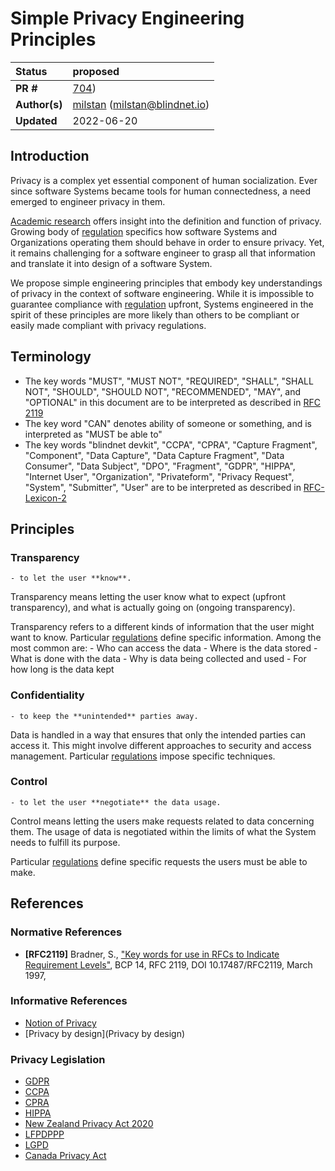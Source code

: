 # Simple Privacy Engineering Principles

| Status        | proposed                                                                              |
| :------------ | :------------------------------------------------------------------------------------- |
| **PR #**      | [704](https://github.com/blindnet-io/product-management/pull/704))                    |
| **Author(s)** | [milstan](https://github.com/milstan) (milstan@blindnet.io)                           |
| **Updated**   | 2022-06-20                                                                             |


## Introduction

Privacy is a complex yet essential component of human socialization.
Ever since software Systems became tools for human connectedness, a need emerged to engineer privacy in them.

[Academic research](../notion-of-privacy/notion-of-privacy.md) offers insight into the definition and function of privacy. Growing body of [regulation](#privacy-legislation) specifics how software Systems and Organizations operating them should behave in order to ensure privacy. Yet, it remains challenging for a software engineer to grasp all that information and translate it into design of a software System.

We propose simple engineering principles that embody key understandings of privacy in the context of software engineering.
While it is impossible to guarantee compliance with [regulation](#privacy-legislation) upfront, Systems engineered in the spirit of these principles are more likely than others to be compliant or easily made compliant with privacy regulations.

## Terminology

- The key words "MUST", "MUST NOT", "REQUIRED", "SHALL", "SHALL NOT", "SHOULD", "SHOULD NOT", "RECOMMENDED",  "MAY", and "OPTIONAL" in this document are to be interpreted as described in [RFC 2119](https://datatracker.ietf.org/doc/html/rfc2119)
- The key word "CAN" denotes ability of someone or something, and is interpreted as "MUST be able to"
- The key words "blindnet devkit", "CCPA", "CPRA", "Capture Fragment", "Component", "Data Capture", "Data Capture Fragment", "Data Consumer", "Data Subject", "DPO", "Fragment", "GDPR", "HIPPA", "Internet User", "Organization", "Privateform", "Privacy Request", "System", "Submitter", "User" are to be interpreted as described in [RFC-Lexicon-2](../lexicon/RFC-Lexicon-2.md)


## Principles

### Transparency

`- to let the user **know**.`

Transparency means letting the user know what to expect (upfront transparency), and what is actually going on (ongoing transparency).

Transparency refers to a different kinds of information that the user might want to know.
Particular [regulations](#privacy-legislation) define specific information.
Among the most common are:
    - Who can access the data
    - Where is the data stored
    - What is done with the data
    - Why is data being collected and used
    - For how long is the data kept


### Confidentiality

`- to keep the **unintended** parties away.`

Data is handled in a way that ensures that only the intended parties can access it.
This might involve different approaches to security and access management.
Particular [regulations](#privacy-legislation) impose specific techniques.

### Control

`- to let the user **negotiate** the data usage.`

Control means letting the users make requests related to data concerning them.
The usage of data is negotiated within the limits of what the System needs to fulfill its purpose.

Particular [regulations](#privacy-legislation) define specific requests the users must be able to make.


## References

### Normative References

- **[RFC2119]**  Bradner, S., ["Key words for use in RFCs to Indicate Requirement Levels"](https://datatracker.ietf.org/doc/html/rfc2119), BCP 14, RFC 2119, DOI 10.17487/RFC2119, March 1997,

### Informative References

- [Notion of Privacy](../notion-of-privacy/notion-of-privacy.md)
- [Privacy by design](Privacy by design)

### Privacy Legislation

- [GDPR](https://eur-lex.europa.eu/eli/reg/2016/679/oj)
- [CCPA](https://leginfo.legislature.ca.gov/faces/codes_displayText.xhtml?division=3.&part=4.&lawCode=CIV&title=1.81.5)
- [CPRA](https://vig.cdn.sos.ca.gov/2020/general/pdf/topl-prop24.pdf)
- [HIPPA](https://www.govinfo.gov/content/pkg/PLAW-104publ191/html/PLAW-104publ191.htm)
- [New Zealand Privacy Act 2020](https://www.legislation.govt.nz/act/public/2020/0031/latest/LMS23333.html)
- [LFPDPPP](https://www.diputados.gob.mx/LeyesBiblio/pdf/LFPDPPP.pdf)
- [LGPD](https://gdpr.eu/gdpr-vs-lgpd/)
- [Canada Privacy Act](https://www.priv.gc.ca/en/privacy-topics/privacy-laws-in-canada/the-privacy-act/)
